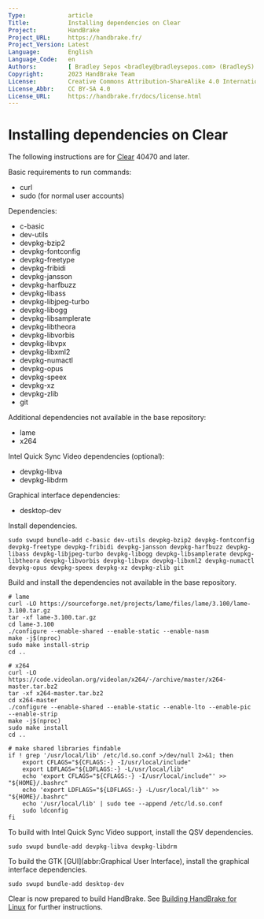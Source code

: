 ```yaml
---
Type:            article
Title:           Installing dependencies on Clear
Project:         HandBrake
Project_URL:     https://handbrake.fr/
Project_Version: Latest
Language:        English
Language_Code:   en
Authors:         [ Bradley Sepos <bradley@bradleysepos.com> (BradleyS) ]
Copyright:       2023 HandBrake Team
License:         Creative Commons Attribution-ShareAlike 4.0 International
License_Abbr:    CC BY-SA 4.0
License_URL:     https://handbrake.fr/docs/license.html
---
```


Installing dependencies on Clear
================================

The following instructions are for [Clear](https://clearlinux.org) 40470 and later.

Basic requirements to run commands:

- curl
- sudo (for normal user accounts)

Dependencies:

- c-basic
- dev-utils
- devpkg-bzip2
- devpkg-fontconfig
- devpkg-freetype
- devpkg-fribidi
- devpkg-jansson
- devpkg-harfbuzz
- devpkg-libass
- devpkg-libjpeg-turbo
- devpkg-libogg
- devpkg-libsamplerate
- devpkg-libtheora
- devpkg-libvorbis
- devpkg-libvpx
- devpkg-libxml2
- devpkg-numactl
- devpkg-opus
- devpkg-speex
- devpkg-xz
- devpkg-zlib
- git

Additional dependencies not available in the base repository:

- lame
- x264

Intel Quick Sync Video dependencies (optional):

- devpkg-libva
- devpkg-libdrm

Graphical interface dependencies:

- desktop-dev

Install dependencies.

    sudo swupd bundle-add c-basic dev-utils devpkg-bzip2 devpkg-fontconfig devpkg-freetype devpkg-fribidi devpkg-jansson devpkg-harfbuzz devpkg-libass devpkg-libjpeg-turbo devpkg-libogg devpkg-libsamplerate devpkg-libtheora devpkg-libvorbis devpkg-libvpx devpkg-libxml2 devpkg-numactl devpkg-opus devpkg-speex devpkg-xz devpkg-zlib git

Build and install the dependencies not available in the base repository.

    # lame
    curl -LO https://sourceforge.net/projects/lame/files/lame/3.100/lame-3.100.tar.gz
    tar -xf lame-3.100.tar.gz
    cd lame-3.100
    ./configure --enable-shared --enable-static --enable-nasm
    make -j$(nproc)
    sudo make install-strip
    cd ..

    # x264
    curl -LO https://code.videolan.org/videolan/x264/-/archive/master/x264-master.tar.bz2
    tar -xf x264-master.tar.bz2
    cd x264-master
    ./configure --enable-shared --enable-static --enable-lto --enable-pic --enable-strip
    make -j$(nproc)
    sudo make install
    cd ..

    # make shared libraries findable
    if ! grep '/usr/local/lib' /etc/ld.so.conf >/dev/null 2>&1; then
        export CFLAGS="${CFLAGS:-} -I/usr/local/include"
        export LDFLAGS="${LDFLAGS:-} -L/usr/local/lib"
        echo 'export CFLAGS="${CFLAGS:-} -I/usr/local/include"' >> "${HOME}/.bashrc"
        echo 'export LDFLAGS="${LDFLAGS:-} -L/usr/local/lib"' >> "${HOME}/.bashrc"
        echo '/usr/local/lib' | sudo tee --append /etc/ld.so.conf
        sudo ldconfig
    fi

To build with Intel Quick Sync Video support, install the QSV dependencies.

    sudo swupd bundle-add devpkg-libva devpkg-libdrm

To build the GTK [GUI](abbr:Graphical User Interface), install the graphical interface dependencies.

    sudo swupd bundle-add desktop-dev

Clear is now prepared to build HandBrake. See [Building HandBrake for Linux](build-linux.html) for further instructions.

